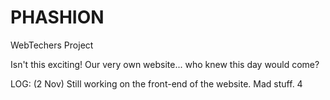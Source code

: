 # PHASHION
 WebTechers Project

Isn't this exciting! Our very own website... who knew this day would come?


LOG:
(2 Nov) Still working on the front-end of the website. Mad stuff. 4